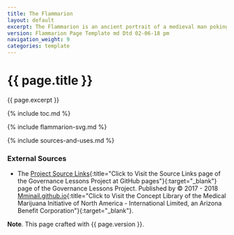 ```yaml
---
title: The Flammarion
layout: default
excerpt: The Flammarion is an ancient portrait of a medieval man poking his head into the ether ...
version: Flammarion Page Template md Dtd 02-06-18 pm
navigation_weight: 9
categories: template
---
```

# {{ page.title }}

{{ page.excerpt }}

{% include toc.md %}

{% include flammarion-svg.md %}

{% include sources-and-uses.md %}

### External Sources

- The [Project Source Links](https://mminail.github.io/Governance/Source-Governance-Links.htm){:title="Click to Visit the Source Links page of the Governance Lessons Project at GitHub pages"}{:target="_blank"} page of the Governance Lessons Project. Published by © 2017 - 2018 [Mminail.github.io](https://mminail.github.io/){:title="Click to Visit the Concept Library of the Medical Marijuana Initiative of North America - International Limited, an Arizona Benefit Corporation"}{:target="_blank"}.

**Note**. This page crafted with {{ page.version }}.
